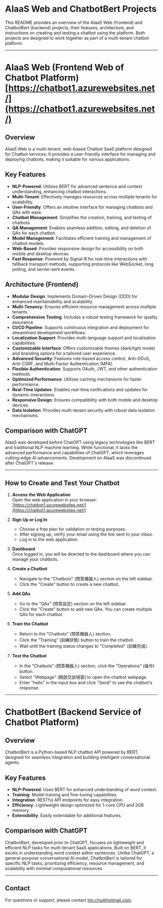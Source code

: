 # AIaaS Web and ChatbotBert Projects

This README provides an overview of the AIaaS Web (frontend) and ChatbotBert (backend) projects, their features, architecture, and instructions on creating and testing a chatbot using the platform. Both projects are designed to work together as part of a multi-tenant chatbot platform.

---

# AIaaS Web (Frontend Web of Chatbot Platform) [https://chatbot1.azurewebsites.net/](https://chatbot1.azurewebsites.net/)

## Overview
AIaaS Web is a multi-tenant, web-based Chatbot SaaS platform designed for Chatbot services. It provides a user-friendly interface for managing and deploying chatbots, making it suitable for various applications.

## Key Features
- **NLP-Powered**: Utilizes BERT for advanced sentence and context understanding, enhancing chatbot interactions.
- **Multi-Tenant**: Effectively manages resources across multiple tenants for scalability.
- **User-Friendly**: Offers an intuitive interface for managing chatbots and QAs with ease.
- **Chatbot Management**: Simplifies the creation, training, and testing of chatbots.
- **QA Management**: Enables seamless addition, editing, and deletion of QAs for each chatbot.
- **Model Management**: Facilitates efficient training and management of chatbot models.
- **Web-Based**: Provides responsive design for accessibility on both mobile and desktop devices.
- **Fast Response**: Powered by Signal-R for real-time interactions with fallback transport methods, supporting protocols like WebSocket, long polling, and server-sent events.


## Architecture (Frontend)
- **Modular Design**: Implements Domain-Driven Design (DDD) for enhanced maintainability and scalability.
- **Multi-Tenancy**: Ensures efficient resource management across multiple tenants.
- **Comprehensive Testing**: Includes a robust testing framework for quality assurance.
- **CI/CD Pipeline**: Supports continuous integration and deployment for streamlined development workflows.
- **Localization Support**: Provides multi-language support and localization capabilities.
- **Customizable Interface**: Offers customizable themes (dark/light mode) and branding options for a tailored user experience.
- **Advanced Security**: Features role-based access control, Anti-DDoS, Anti-CSRF, and Multi-Factor Authentication (MFA).
- **Flexible Authentication**: Supports OAuth, JWT, and other authentication methods.
- **Optimized Performance**: Utilizes caching mechanisms for faster performance.
- **Real-Time Updates**: Enables real-time notifications and updates for dynamic interactions.
- **Responsive Design**: Ensures compatibility with both mobile and desktop devices.
- **Data Isolation**: Provides multi-tenant security with robust data isolation mechanisms.

## Comparison with ChatGPT
AIaaS was developed before ChatGPT using legacy technologies like BERT and traditional NLP machine learning. While functional, it lacks the advanced performance and capabilities of ChatGPT, which leverages cutting-edge AI advancements. Development on AIaaS was discontinued after ChatGPT's release.

---

## How to Create and Test Your Chatbot

1. **Access the Web Application**  
   Open the web application in your browser: [https://chatbot1.azurewebsites.net/](https://chatbot1.azurewebsites.net/)

2. **Sign Up or Log In**  
   - Choose a free plan for validation or testing purposes.  
   - After signing up, verify your email using the link sent to your inbox.  
   - Log in to the web application.

3. **Dashboard**  
   Once logged in, you will be directed to the dashboard where you can manage your chatbots.

4. **Create a Chatbot**  
   - Navigate to the "Chatbots" (問答機器人) section on the left sidebar.  
   - Click the "Create" button to create a new chatbot.

5. **Add QAs**  
   - Go to the "QAs" (問答設定) section on the left sidebar.  
   - Click the "Create" button to add new QAs. You can create multiple QAs for each chatbot.

6. **Train the Chatbot**  
   - Return to the "Chatbots" (問答機器人) section.  
   - Click the "Training" (訓練狀態) button to train the chatbot.  
   - Wait until the training status changes to "Completed" (訓練完成).

7. **Test the Chatbot**  
   - In the "Chatbots" (問答機器人) section, click the "Operations" (操作) button.  
   - Select "Webpage" (開啟交談視窗) to open the chatbot webpage.  
   - Enter "hello" in the input box and click "Send" to see the chatbot's response.

---

# ChatbotBert (Backend Service of Chatbot Platform)

## Overview
ChatbotBert is a Python-based NLP chatbot API powered by BERT, designed for seamless integration and building intelligent conversational agents.

## Key Features
- **NLP-Powered**: Uses BERT for enhanced understanding of word context.
- **Training**: Model training and fine-tuning capabilities.
- **Integration**: RESTful API endpoints for easy integration.
- **Efficiency**: Lightweight design optimized for 1-core CPU and 2GB memory.
- **Extensibility**: Easily extendable for additional features.

## Comparison with ChatGPT
ChatbotBert, developed prior to ChatGPT, focuses on lightweight and efficient NLP tasks for multi-tenant SaaS applications. Built on BERT, it excels in understanding word context within sentences. Unlike ChatGPT, a general-purpose conversational AI model, ChatbotBert is tailored for specific NLP tasks, prioritizing efficiency, resource management, and scalability with minimal computational resources.

---

## Contact
For questions or support, please contact [tim.chu@hotmail.com](mailto:tim.chu@hotmail.com).